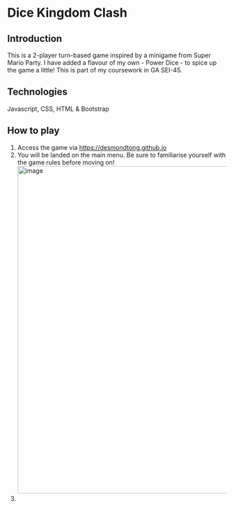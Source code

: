 # Dice Kingdom Clash

## Introduction
This is a 2-player turn-based game inspired by a minigame from Super Mario Party. I have added a flavour of my own - Power Dice - to spice up the game a little! This is part of my coursework in GA SEI-45.

## Technologies
Javascript, CSS, HTML & Bootstrap

## How to play
1. Access the game via https://desmondtong.github.io
2. You will be landed on the main menu. Be sure to familiarise yourself with the game rules before moving on!
   <img width="752" alt="image" src="https://github.com/desmondtong/Game-Project-Dice-Kingdom-Clash/assets/107420497/225a1eb5-f62a-4109-aba1-44b33f4b5cd5">
3. 
